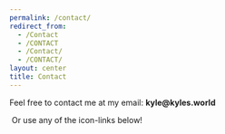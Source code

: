 ```yaml
---
permalink: /contact/
redirect_from:
  - /Contact
  - /CONTACT
  - /Contact/
  - /CONTACT/
layout: center
title: Contact
---
```


<style>
@media screen and (min-width: 2000px), screen and (min-height: 1100px) {
	article {
		font-size: 1vw;
	}
}
</style>


Feel free to contact me at my email: __kyle@kyles.world__


&nbsp;Or use any of the icon-links below!
